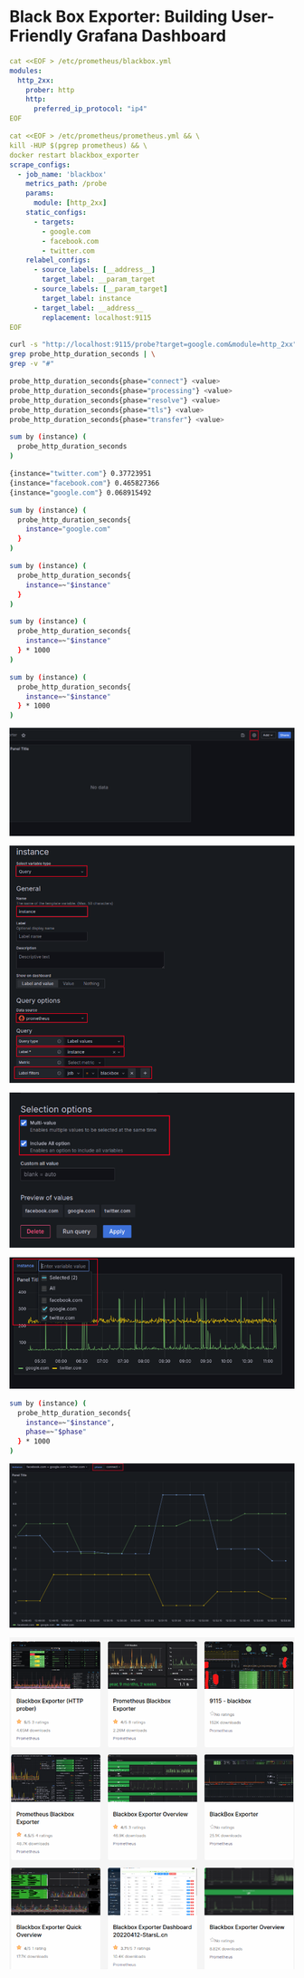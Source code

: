 
# Black Box Exporter: Building User-Friendly Grafana Dashboard


```yaml
cat <<EOF > /etc/prometheus/blackbox.yml
modules:
  http_2xx:
    prober: http
    http:
      preferred_ip_protocol: "ip4"
EOF
```


```yaml
cat <<EOF > /etc/prometheus/prometheus.yml && \
kill -HUP $(pgrep prometheus) && \
docker restart blackbox_exporter
scrape_configs:
  - job_name: 'blackbox'
    metrics_path: /probe
    params:
      module: [http_2xx]
    static_configs:
      - targets:
        - google.com
        - facebook.com
        - twitter.com
    relabel_configs:
      - source_labels: [__address__]
        target_label: __param_target
      - source_labels: [__param_target]
        target_label: instance
      - target_label: __address__
        replacement: localhost:9115
EOF
```


```bash
curl -s "http://localhost:9115/probe?target=google.com&module=http_2xx" | \
grep probe_http_duration_seconds | \
grep -v "#"
```


```bash
probe_http_duration_seconds{phase="connect"} <value>
probe_http_duration_seconds{phase="processing"} <value>
probe_http_duration_seconds{phase="resolve"} <value>
probe_http_duration_seconds{phase="tls"} <value>
probe_http_duration_seconds{phase="transfer"} <value>
```


```bash
sum by (instance) (
  probe_http_duration_seconds
)
```


```bash
{instance="twitter.com"} 0.37723951
{instance="facebook.com"} 0.465827366
{instance="google.com"} 0.068915492
```


```bash
sum by (instance) (
  probe_http_duration_seconds{
    instance="google.com"
  }
)
```


```bash
sum by (instance) (
  probe_http_duration_seconds{
    instance=~"$instance"
  }
)
```


```bash
sum by (instance) (
  probe_http_duration_seconds{
    instance=~"$instance"
  } * 1000
)
```


```bash
sum by (instance) (
  probe_http_duration_seconds{
    instance=~"$instance"
  } * 1000
)
```

![Grafana Dashboard Settings](resources/images/13.png)

![Grafana Dashboard Variable](resources/images/14.png)

![Grafana Dashboard Variable Settings](resources/images/15.png)

![Grafana Dashboard](resources/images/16.png)


```bash
sum by (instance) (
  probe_http_duration_seconds{
    instance=~"$instance", 
    phase=~"$phase"
  } * 1000
)
```

![Grafana Dashboard](resources/images/39.png)

![Grafana Dashboard Repository](resources/images/17.png)
